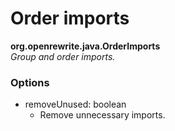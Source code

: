 # Order imports

**org.openrewrite.java.OrderImports**  
_Group and order imports._

### Options

* removeUnused: boolean
  * Remove unnecessary imports.

